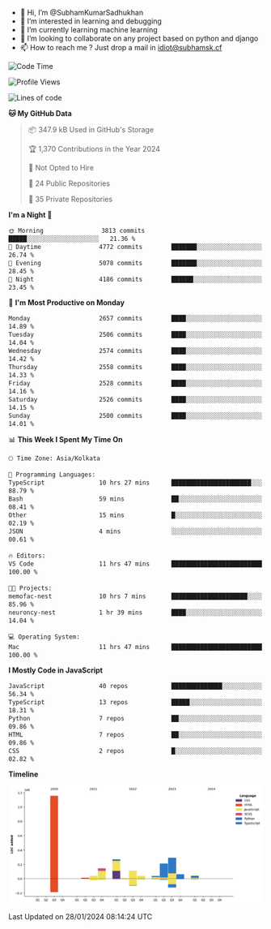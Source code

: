 - 👋 Hi, I’m @SubhamKumarSadhukhan
- 👀 I’m interested in learning and debugging
- 🌱 I’m currently learning machine learning
- 💞️ I’m looking to collaborate on any project based on python and django
- 📫 How to reach me ?
      Just drop a mail in idiot@subhamsk.cf

<!---
SubhamKumarSadhukhan/SubhamKumarSadhukhan is a ✨ special ✨ repository because its `README.md` (this file) appears on your GitHub profile.
You can click the Preview link to take a look at your changes.
--->


<!--START_SECTION:waka-->
![Code Time](http://img.shields.io/badge/Code%20Time-1%2C917%20hrs%2036%20mins-blue)

![Profile Views](http://img.shields.io/badge/Profile%20Views-0-blue)

![Lines of code](https://img.shields.io/badge/From%20Hello%20World%20I%27ve%20Written-2.4%20million%20lines%20of%20code-blue)

**🐱 My GitHub Data** 

> 📦 347.9 kB Used in GitHub's Storage 
 > 
> 🏆 1,370 Contributions in the Year 2024
 > 
> 🚫 Not Opted to Hire
 > 
> 📜 24 Public Repositories 
 > 
> 🔑 35 Private Repositories 
 > 
**I'm a Night 🦉** 

```text
🌞 Morning                3813 commits        █████░░░░░░░░░░░░░░░░░░░░   21.36 % 
🌆 Daytime                4772 commits        ███████░░░░░░░░░░░░░░░░░░   26.74 % 
🌃 Evening                5078 commits        ███████░░░░░░░░░░░░░░░░░░   28.45 % 
🌙 Night                  4186 commits        ██████░░░░░░░░░░░░░░░░░░░   23.45 % 
```
📅 **I'm Most Productive on Monday** 

```text
Monday                   2657 commits        ████░░░░░░░░░░░░░░░░░░░░░   14.89 % 
Tuesday                  2506 commits        ████░░░░░░░░░░░░░░░░░░░░░   14.04 % 
Wednesday                2574 commits        ████░░░░░░░░░░░░░░░░░░░░░   14.42 % 
Thursday                 2558 commits        ████░░░░░░░░░░░░░░░░░░░░░   14.33 % 
Friday                   2528 commits        ████░░░░░░░░░░░░░░░░░░░░░   14.16 % 
Saturday                 2526 commits        ████░░░░░░░░░░░░░░░░░░░░░   14.15 % 
Sunday                   2500 commits        ████░░░░░░░░░░░░░░░░░░░░░   14.01 % 
```


📊 **This Week I Spent My Time On** 

```text
🕑︎ Time Zone: Asia/Kolkata

💬 Programming Languages: 
TypeScript               10 hrs 27 mins      ██████████████████████░░░   88.79 % 
Bash                     59 mins             ██░░░░░░░░░░░░░░░░░░░░░░░   08.41 % 
Other                    15 mins             █░░░░░░░░░░░░░░░░░░░░░░░░   02.19 % 
JSON                     4 mins              ░░░░░░░░░░░░░░░░░░░░░░░░░   00.61 % 

🔥 Editors: 
VS Code                  11 hrs 47 mins      █████████████████████████   100.00 % 

🐱‍💻 Projects: 
memofac-nest             10 hrs 7 mins       █████████████████████░░░░   85.96 % 
neuroncy-nest            1 hr 39 mins        ████░░░░░░░░░░░░░░░░░░░░░   14.04 % 

💻 Operating System: 
Mac                      11 hrs 47 mins      █████████████████████████   100.00 % 
```

**I Mostly Code in JavaScript** 

```text
JavaScript               40 repos            ██████████████░░░░░░░░░░░   56.34 % 
TypeScript               13 repos            █████░░░░░░░░░░░░░░░░░░░░   18.31 % 
Python                   7 repos             ██░░░░░░░░░░░░░░░░░░░░░░░   09.86 % 
HTML                     7 repos             ██░░░░░░░░░░░░░░░░░░░░░░░   09.86 % 
CSS                      2 repos             █░░░░░░░░░░░░░░░░░░░░░░░░   02.82 % 
```



**Timeline**

![Lines of Code chart](https://raw.githubusercontent.com/SubhamKumarSadhukhan/SubhamKumarSadhukhan/main/assets/bar_graph.png)


 Last Updated on 28/01/2024 08:14:24 UTC
<!--END_SECTION:waka-->
